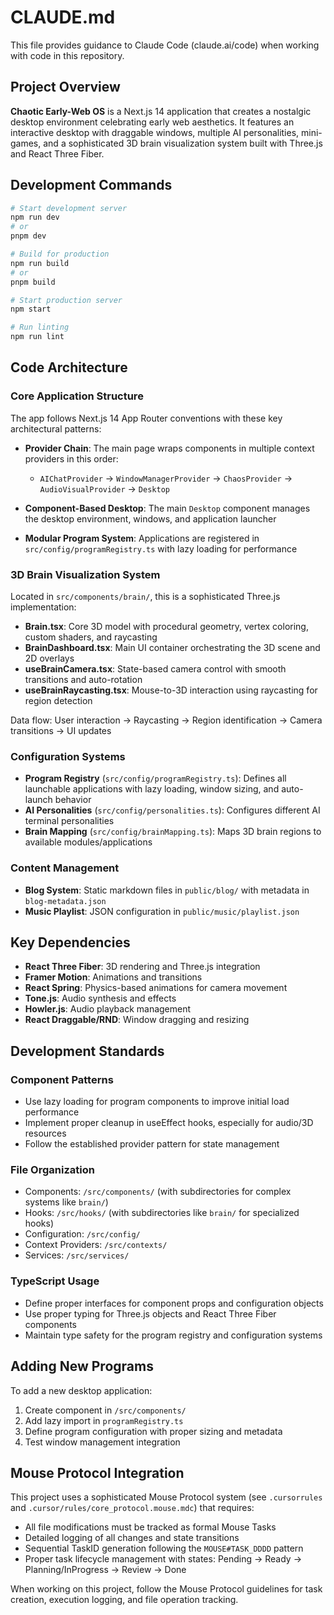 # CLAUDE.md

This file provides guidance to Claude Code (claude.ai/code) when working with code in this repository.

## Project Overview

**Chaotic Early-Web OS** is a Next.js 14 application that creates a nostalgic desktop environment celebrating early web aesthetics. It features an interactive desktop with draggable windows, multiple AI personalities, mini-games, and a sophisticated 3D brain visualization system built with Three.js and React Three Fiber.

## Development Commands

```bash
# Start development server
npm run dev
# or
pnpm dev

# Build for production
npm run build
# or
pnpm build

# Start production server
npm start

# Run linting
npm run lint
```

## Code Architecture

### Core Application Structure

The app follows Next.js 14 App Router conventions with these key architectural patterns:

- **Provider Chain**: The main page wraps components in multiple context providers in this order:
  - `AIChatProvider` → `WindowManagerProvider` → `ChaosProvider` → `AudioVisualProvider` → `Desktop`

- **Component-Based Desktop**: The main `Desktop` component manages the desktop environment, windows, and application launcher

- **Modular Program System**: Applications are registered in `src/config/programRegistry.ts` with lazy loading for performance

### 3D Brain Visualization System

Located in `src/components/brain/`, this is a sophisticated Three.js implementation:

- **Brain.tsx**: Core 3D model with procedural geometry, vertex coloring, custom shaders, and raycasting
- **BrainDashboard.tsx**: Main UI container orchestrating the 3D scene and 2D overlays  
- **useBrainCamera.tsx**: State-based camera control with smooth transitions and auto-rotation
- **useBrainRaycasting.tsx**: Mouse-to-3D interaction using raycasting for region detection

Data flow: User interaction → Raycasting → Region identification → Camera transitions → UI updates

### Configuration Systems

- **Program Registry** (`src/config/programRegistry.ts`): Defines all launchable applications with lazy loading, window sizing, and auto-launch behavior
- **AI Personalities** (`src/config/personalities.ts`): Configures different AI terminal personalities
- **Brain Mapping** (`src/config/brainMapping.ts`): Maps 3D brain regions to available modules/applications

### Content Management

- **Blog System**: Static markdown files in `public/blog/` with metadata in `blog-metadata.json`
- **Music Playlist**: JSON configuration in `public/music/playlist.json`

## Key Dependencies

- **React Three Fiber**: 3D rendering and Three.js integration
- **Framer Motion**: Animations and transitions
- **React Spring**: Physics-based animations for camera movement
- **Tone.js**: Audio synthesis and effects
- **Howler.js**: Audio playback management
- **React Draggable/RND**: Window dragging and resizing

## Development Standards

### Component Patterns
- Use lazy loading for program components to improve initial load performance
- Implement proper cleanup in useEffect hooks, especially for audio/3D resources
- Follow the established provider pattern for state management

### File Organization
- Components: `/src/components/` (with subdirectories for complex systems like `brain/`)
- Hooks: `/src/hooks/` (with subdirectories like `brain/` for specialized hooks)
- Configuration: `/src/config/`
- Context Providers: `/src/contexts/`
- Services: `/src/services/`

### TypeScript Usage
- Define proper interfaces for component props and configuration objects
- Use proper typing for Three.js objects and React Three Fiber components
- Maintain type safety for the program registry and configuration systems

## Adding New Programs

To add a new desktop application:

1. Create component in `/src/components/`
2. Add lazy import in `programRegistry.ts`
3. Define program configuration with proper sizing and metadata
4. Test window management integration

## Mouse Protocol Integration

This project uses a sophisticated Mouse Protocol system (see `.cursorrules` and `.cursor/rules/core_protocol.mouse.mdc`) that requires:

- All file modifications must be tracked as formal Mouse Tasks
- Detailed logging of all changes and state transitions
- Sequential TaskID generation following the `MOUSE#TASK_DDDD` pattern
- Proper task lifecycle management with states: Pending → Ready → Planning/InProgress → Review → Done

When working on this project, follow the Mouse Protocol guidelines for task creation, execution logging, and file operation tracking.